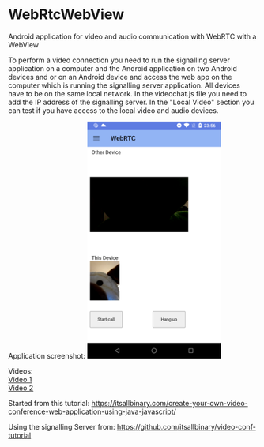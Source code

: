 # WebRtcWebView
Android application for video and audio communication with WebRTC with a WebView

To perform a video connection you need to run the signalling server application on a computer and the Android application on two Android devices and or on an Android device and access the web app on the computer which is running the signalling server application.
All devices have to be on the same local network.
In the videochat.js file you need to add the IP address of the signalling server.
In the "Local Video" section you can test if you have access to the local video and audio devices.

Application screenshot:
<img src="webrtcwebview.png"  alt="Application screenshot"  width="270"  height="480">

Videos:</br>
<a href="https://youtube.com/shorts/rvfvUFZykEc?feature=share">Video 1<a/></br>
<a href="https://youtube.com/shorts/iH1XyszlsqA?feature=share">Video 2<a/></br>

Started from this tutorial:
<a href="https://itsallbinary.com/create-your-own-video-conference-web-application-using-java-javascript/">https://itsallbinary.com/create-your-own-video-conference-web-application-using-java-javascript/</a>

Using the signalling Server from:
<a href="https://github.com/itsallbinary/video-conf-tutorial">https://github.com/itsallbinary/video-conf-tutorial</a>